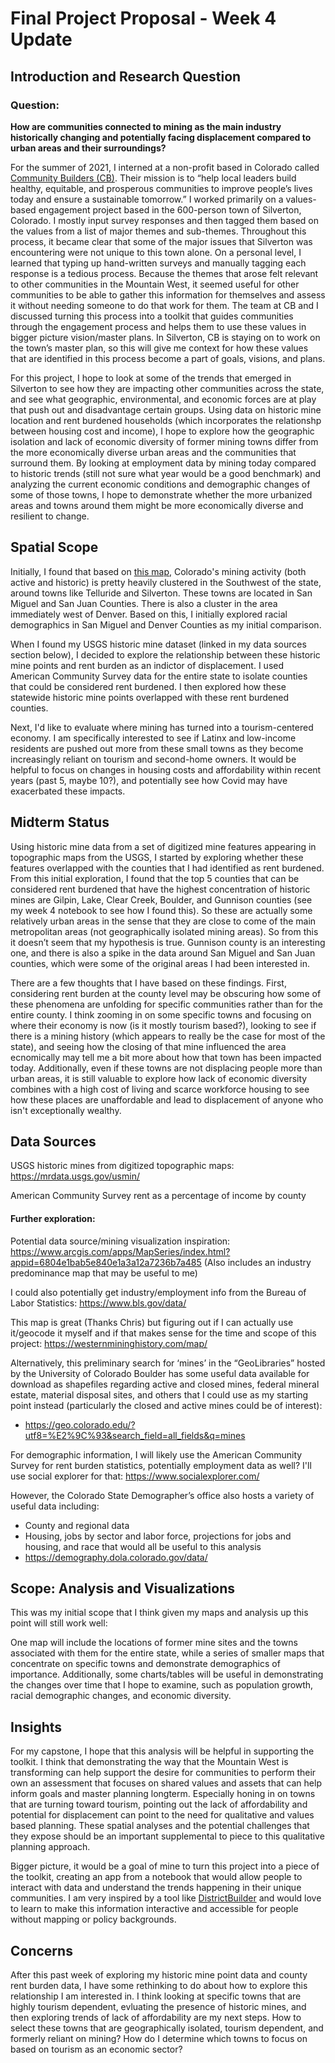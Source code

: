 
# Final Project Proposal - Week 4 Update

## Introduction and Research Question

### Question: 
**How are communities connected to mining as the main industry historically changing and potentially facing displacement compared to urban areas and their surroundings?**

For the summer of 2021, I interned at a non-profit based in Colorado called [Community Builders (CB)](https://communitybuilders.org/). Their mission is to “help local leaders build healthy, equitable, and prosperous communities to improve people’s lives today and ensure a sustainable tomorrow.” I worked primarily on a values-based engagement project based in the 600-person town of Silverton, Colorado. I mostly input survey responses and then tagged them based on the values from a list of major themes and sub-themes. Throughout this process, it became clear that some of the major issues that Silverton was encountering were not unique to this town alone. On a personal level, I learned that typing up hand-written surveys and manually tagging each response is a tedious process. Because the themes that arose felt relevant to other communities in the Mountain West, it seemed useful for other communities to be able to gather this information for themselves and assess it without needing someone to do that work for them. The team at CB and I discussed turning this process into a toolkit that guides communities through the engagement process and helps them to use these values in bigger picture vision/master plans. In Silverton, CB is staying on to work on the town’s master plan, so this will give me context for how these values that are identified in this process become a part of goals, visions, and plans. 

For this project, I hope to look at some of the trends that emerged in Silverton to see how they are impacting other communities across the state, and see what geographic, environmental, and economic forces are at play that push out and disadvantage certain groups. Using data on historic mine location and rent burdened households (which incorporates the relationshp between housing cost and income), I hope to explore how the geographic isolation and lack of economic diversity of former mining towns differ from the more economically diverse urban areas and the communities that surround them. By looking at employment data by mining today compared to historic trends (still not sure what year would be a good benchmark) and analyzing the current economic conditions and demographic changes of some of those towns, I hope to demonstrate whether the more urbanized areas and towns around them might be more economically diverse and resilient to change.  

## Spatial Scope

Initially, I found that based on [this map](https://westernmininghistory.com/map/), Colorado's mining activity (both active and historic) is pretty heavily clustered in the Southwest of the state, around towns like Telluride and Silverton. These towns are located in San Miguel and San Juan Counties. There is also a cluster in the area immediately west of Denver. Based on this, I initially explored racial demographics in San Miguel and Denver Counties as my initial comparison. 

When I found my USGS historic mine dataset (linked in my data sources section below), I decided to explore the relationship between these historic mine points and rent burden as an indictor of displacement. I used American Community Survey data for the entire state to isolate counties that could be considered rent burdened. I then explored how these statewide historic mine points overlapped with these rent burdened counties. 

Next, I'd like to evaluate where mining has turned into a tourism-centered economy. I am specifically interested to see if Latinx and low-income residents are pushed out more from these small towns as they become increasingly reliant on tourism and second-home owners. It would be helpful to focus on changes in housing costs and affordability within recent years (past 5, maybe 10?), and potentially see how Covid may have exacerbated these impacts.

## Midterm Status 

Using historic mine data from a set of digitized mine features appearing in topographic maps from the USGS, I started by exploring whether these features overlapped with the counties that I had identified as rent burdened. From this initial exploration, I found that the top 5 counties that can be considered rent burdened that have the highest concentration of historic mines are Gilpin, Lake, Clear Creek, Boulder, and Gunnison counties (see my week 4 notebook to see how I found this). So these are actually some relatively urban areas in the sense that they are close to come of the main metropolitan areas (not geographically isolated mining areas). So from this it doesn’t seem that my hypothesis is true. Gunnison county is an interesting one, and there is also a spike in the data around San Miguel and San Juan counties, which were some of the original areas I had been interested in. 

There are a few thoughts that I have based on these findings. First, considering rent burden at the county level may be obscuring how some of these phenomena are unfolding for specific communities rather than for the entire county. I think zooming in on some specific towns and focusing on where their economy is now (is it mostly tourism based?), looking to see if there is a mining history (which appears to really be the case for most of the state), and seeing how the closing of that mine influenced the area ecnomically may tell me a bit more about how that town has been impacted today. Additionally, even if these towns are not displacing people more than urban areas, it is still valuable to explore how lack of economic diversity combines with a high cost of living and scarce workforce housing to see how these places are unaffordable and lead to displacement of anyone who isn't exceptionally wealthy. 

## Data Sources
USGS historic mines from digitized topographic maps:
https://mrdata.usgs.gov/usmin/ 

American Community Survey rent as a percentage of income by county

#### Further exploration: 
Potential data source/mining visualization inspiration: 
https://www.arcgis.com/apps/MapSeries/index.html?appid=6804e1bab5e840e1a3a12a7236b7a485
(Also includes an industry predominance map that may be useful to me) 

I could also potentially get industry/employment info from the Bureau of Labor Statistics: 
https://www.bls.gov/data/

This map is great (Thanks Chris) but figuring out if I can actually use it/geocode it myself and if that makes sense for the time and scope of this project: 
https://westernmininghistory.com/map/

Alternatively, this preliminary search for ‘mines’ in the “GeoLibraries” hosted by the University of Colorado Boulder has some useful data available for download as shapefiles regarding active and closed mines, federal mineral estate, material disposal sites, and others that I could use as my starting point instead (particularly the closed and active mines could be of interest):
* https://geo.colorado.edu/?utf8=%E2%9C%93&search_field=all_fields&q=mines

For demographic information, I will likely use the American Community Survey for rent burden statistics, potentially employment data as well? I'll use social explorer for that: 
https://www.socialexplorer.com/

However, the Colorado State Demographer’s office also hosts a variety of useful data including:
* County and regional data 
* Housing, jobs by sector and labor force, projections for jobs and housing, and race that would all be useful to this analysis 
* https://demography.dola.colorado.gov/data/

## Scope: Analysis and Visualizations

This was my initial scope that I think given my maps and analysis up this point will still work well: 

One map will include the locations of former mine sites and the towns associated with them for the entire state, while a series of smaller maps that concentrate on specific towns and demonstrate demographics of importance. Additionally, some charts/tables will be useful in demonstrating the changes over time that I hope to examine, such as population growth, racial demographic changes, and economic diversity.

## Insights 

For my capstone, I hope that this analysis will be helpful in supporting the toolkit. I think that demonstrating the way that the Mountain West is transforming can help support the desire for communities to perform their own an assessment that focuses on shared values and assets that can help inform goals and master planning longterm. Especially honing in on towns that are turning toward tourism, pointing out the lack of affordability and potential for displacement can point to the need for qualitative and values based planning. These spatial analyses and the potential challenges that they expose should be an important supplemental to piece to this qualitative planning approach. 

Bigger picture, it would be a goal of mine to turn this project into a piece of the toolkit, creating an app from a notebook that would allow people to interact with data and understand the trends happening in their unique communities. I am very inspired by a tool like [DistrictBuilder](https://www.districtbuilder.org/) and would love to learn to make this information interactive and accessible for people without mapping or policy backgrounds.

## Concerns

After this past week of exploring my historic mine point data and county rent burden data, I have some rethinking to do about how to explore this relationship I am interested in. I think looking at specific towns that are highly tourism dependent, evluating the presence of historic mines, and then exploring trends of lack of affordability are my next steps. How to select these towns that are geographically isolated, tourism dependent, and formerly reliant on mining? How do I determine which towns to focus on based on tourism as an economic sector? 


